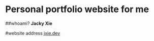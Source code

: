 # Personal portfolio website for me

##whoami?
**Jacky Xie**

#website address
[jxie.dev](jxie.dev)
